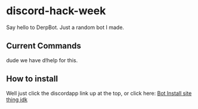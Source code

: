 # discord-hack-week
Say hello to DerpBot. Just a random bot I made.
## Current Commands
dude we have d!help for this.
## How to install
Well just click the discordapp link up at the top, or click here: [Bot Install site thing idk](https://discordapp.com/api/oauth2/authorize?client_id=592812341834285234&permissions=8&scope=bot)
